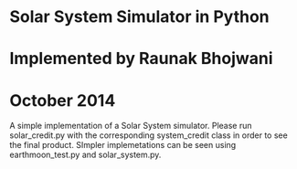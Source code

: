 # Solar System Simulator in Python
# Implemented by Raunak Bhojwani
# October 2014

A simple implementation of a Solar System simulator. Please run solar_credit.py with the corresponding system_credit class in order to see the final product. SImpler implemetations can be seen using earthmoon_test.py and solar_system.py.
